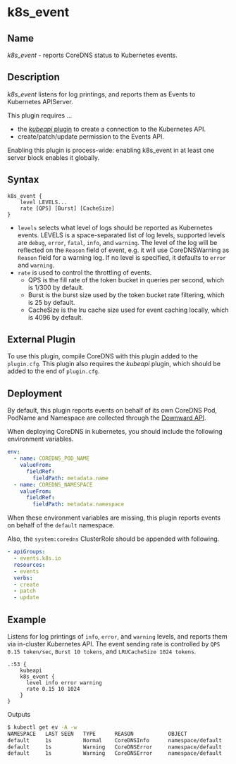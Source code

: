 # k8s_event

## Name

*k8s_event* - reports CoreDNS status to Kubernetes events.

## Description

*k8s_event* listens for log printings, and reports them as Events to Kubernetes APIServer.

This plugin requires ...
* the [_kubeapi_ plugin](http://github.com/coredns/kubeapi) to create a connection to the Kubernetes API.
* create/patch/update permission to the Events API.

Enabling this plugin is process-wide: enabling k8s_event in at least one server block enables it globally.

## Syntax

```
k8s_event {
    level LEVELS...
    rate [QPS] [Burst] [CacheSize]
}
```

* `levels` selects what level of logs should be reported as Kubernetes events.
  LEVELS is a space-separated list of log levels, supported levels are `debug`, `error`, `fatal`, `info`, and `warning`.
  The level of the log will be reflected on the `Reason` field of event, e.g. it will use CoreDNSWarning as `Reason` field for a warning log.
  If no level is specified, it defaults to `error` and `warning`.
* `rate` is used to control the throttling of events.
  * QPS is the fill rate of the token bucket in queries per second, which is 1/300 by default.
  * Burst is the burst size used by the token bucket rate filtering, which is 25 by default.
  * CacheSize is the lru cache size used for event caching locally, which is 4096 by default.

## External Plugin

To use this plugin, compile CoreDNS with this plugin added to the `plugin.cfg`.
This plugin also requires the _kubeapi_ plugin, which should be added to the end of `plugin.cfg`.

## Deployment

By default, this plugin reports events on behalf of its own CoreDNS Pod,
PodName and Namespace are collected through the [Downward API](https://kubernetes.io/docs/tasks/inject-data-application/environment-variable-expose-pod-information/#the-downward-api).

When deploying CoreDNS in kubernetes, you should include the following environment variables.

```yaml
env:
  - name: COREDNS_POD_NAME
    valueFrom:
      fieldRef:
        fieldPath: metadata.name
  - name: COREDNS_NAMESPACE
    valueFrom:
      fieldRef:
        fieldPath: metadata.namespace
```

When these environment variables are missing, this plugin reports events on behalf of the `default` namespace.

Also, the `system:coredns` ClusterRole should be appended with following.

```yaml
- apiGroups:
  - events.k8s.io
  resources:
  - events
  verbs:
  - create
  - patch
  - update
```

## Example

Listens for log printings of `info`, `error`, and `warning` levels, and reports them via in-cluster Kubernetes API.
The event sending rate is controlled by `QPS 0.15 token/sec`, `Burst 10 tokens`, and `LRUCacheSize 1024 tokens`.

```
.:53 {
    kubeapi
    k8s_event {
      level info error warning
      rate 0.15 10 1024
    }
}
```

Outputs

```bash
$ kubectl get ev -A -w
NAMESPACE   LAST SEEN   TYPE      REASON           OBJECT              MESSAGE
default     1s          Normal    CoreDNSInfo      namespace/default   plugin/reload: Running configuration SHA512 = <omitted>
default     1s          Warning   CoreDNSError     namespace/default   plugin/errors: 2 <omitted>. A: read udp <omitted>: i/o timeout
default     1s          Warning   CoreDNSError     namespace/default   plugin/reload: Corefile changed but reload failed: <omitted>
```